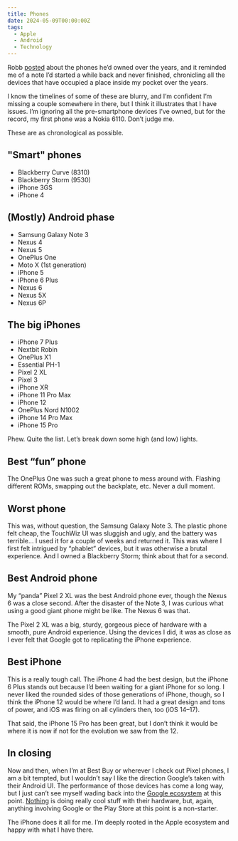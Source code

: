 ```yaml
---
title: Phones
date: 2024-05-09T00:00:00Z
tags:
  - Apple
  - Android
  - Technology
---
```

Robb <a href="https://rknight.me/blog/every-phone-ive-ever-owned/" target="_blank" rel="noopener">posted</a> about the phones he’d owned over the years, and it reminded me of a note I’d started a while back and never finished, chronicling all the devices that have occupied a place inside my pocket over the years.

I know the timelines of some of these are blurry, and I’m confident I’m missing a couple somewhere in there, but I think it illustrates that I have issues. I’m ignoring all the pre-smartphone devices I’ve owned, but for the record, my first phone was a Nokia 6110. Don’t judge me.

These are as chronological as possible.

## "Smart" phones

* Blackberry Curve (8310)
* Blackberry Storm (9530)
* iPhone 3GS
* iPhone 4

## (Mostly) Android phase

* Samsung Galaxy Note 3
* Nexus 4
* Nexus 5
* OnePlus One
* Moto X (1st generation)
* iPhone 5
* iPhone 6 Plus
* Nexus 6
* Nexus 5X
* Nexus 6P

## The big iPhones

* iPhone 7 Plus
* Nextbit Robin
* OnePlus X1
* Essential PH-1
* Pixel 2 XL
* Pixel 3
* iPhone XR
* iPhone 11 Pro Max
* iPhone 12
* OnePlus Nord N1002
* iPhone 14 Pro Max
* iPhone 15 Pro

Phew. Quite the list. Let’s break down some high (and low) lights.

## Best “fun” phone

The OnePlus One was such a great phone to mess around with. Flashing different ROMs, swapping out the backplate, etc. Never a dull moment.

## Worst phone

This was, without question, the Samsung Galaxy Note 3. The plastic phone felt cheap, the TouchWiz UI was sluggish and ugly, and the battery was terrible… I used it for a couple of weeks and returned it. This was where I first felt intrigued by “phablet” devices, but it was otherwise a brutal experience. And I owned a Blackberry Storm; think about that for a second.

## Best Android phone

My “panda” Pixel 2 XL was the best Android phone ever, though the Nexus 6 was a close second. After the disaster of the Note 3, I was curious what using a good giant phone might be like. The Nexus 6 was that.

The Pixel 2 XL was a big, sturdy, gorgeous piece of hardware with a smooth, pure Android experience. Using the devices I did, it was as close as I ever felt that Google got to replicating the iPhone experience.

## Best iPhone

This is a really tough call. The iPhone 4 had the best design, but the iPhone 6 Plus stands out because I’d been waiting for a giant iPhone for so long. I never liked the rounded sides of those generations of iPhone, though, so I think the iPhone 12 would be where I’d land. It had a great design and tons of power, and iOS was firing on all cylinders then, too (iOS 14–17).

That said, the iPhone 15 Pro has been great, but I don’t think it would be where it is now if not for the evolution we saw from the 12.

## In closing

Now and then, when I’m at Best Buy or wherever I check out Pixel phones, I am a bit tempted, but I wouldn’t say I like the direction Google’s taken with their Android UI. The performance of those devices has come a long way, but I just can’t see myself wading back into the <a href="https://www.reuters.com/article/idUSKBN23933B/" target="_blank" rel="noopener">Google ecosystem</a> at this point. <a href="https://us.nothing.tech/" target="_blank" rel="noopener">Nothing</a> is doing really cool stuff with their hardware, but, again, anything involving Google or the Play Store at this point is a non-starter.

The iPhone does it all for me. I’m deeply rooted in the Apple ecosystem and happy with what I have there.
